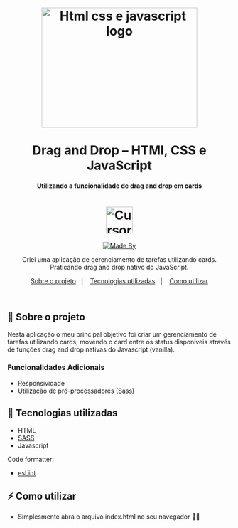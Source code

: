 <h1 align="center">
<img alig src="https://raw.githubusercontent.com/MatheusHonorato/curso-front-end-marco-bruno/master/html-css-js.png" width=350 height="270" alt="Html css e javascript logo">
  <br>
  <br>
    Drag and Drop – HTMl, CSS e JavaScript
</h1>

<h4 align="center">
  Utilizando a funcionalidade de drag and drop em cards
</h4>
<h1 align="center"><img alig src="https://cdn-icons-png.flaticon.com/512/636/636045.png?w=360" width=60 height="60" alt="Cursor grabbing"></h1>

<p align="center">
  <a href="https://www.linkedin.com/in/rnatu/">
    <img alt="Made By" src="https://img.shields.io/static/v1?label=Made%20By&message=Renato%20Xavier&color=6C4FBB&style=for-the-badge">
  </a>
</p>

<p align="center">
Criei uma aplicação de gerenciamento de tarefas utilizando cards. Praticando drag and drop nativo do JavaScript.
</p>

<p align="center">
  <a href="#-sobre-o-projeto">Sobre o projeto</a>&nbsp;&nbsp;&nbsp;|&nbsp;&nbsp;&nbsp;
  <a href="#-tecnologias-utilizadas">Tecnologias utilizadas</a>&nbsp;&nbsp;&nbsp;|&nbsp;&nbsp;&nbsp;
  <a href="#-Como-utilizar">Como utilizar</a>
</p>

 <br />

## 📜 Sobre o projeto

Nesta aplicação o meu principal objetivo foi criar um gerenciamento de tarefas utilizando cards, movendo o card entre os status disponíveis através de funções drag and drop nativas do Javascript (vanilla).

### Funcionalidades Adicionais

- Responsividade
- Utilização de pré-processadores (Sass)

## 🚀 Tecnologias utilizadas

- HTML
- [SASS](https://sass-lang.com/)
- Javascript

Code formatter:

- [esLint](https://eslint.org/)

## ⚡ Como utilizar

- Simplesmente abra o arquivo index.html no seu navegador 🙅‍♂️

